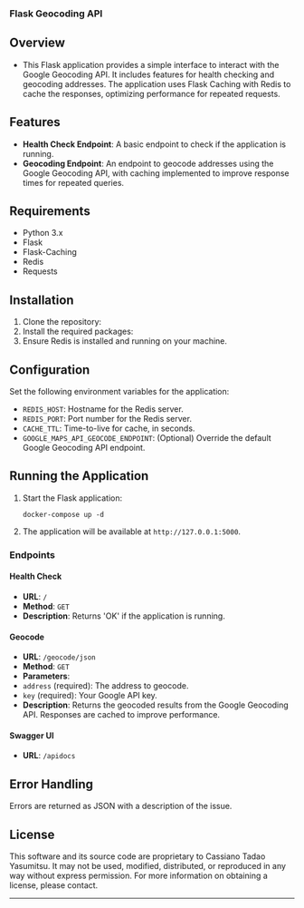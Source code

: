 ### Flask Geocoding API

## Overview

- This Flask application provides a simple interface to interact with the Google Geocoding API. It includes features for health checking and geocoding addresses. The application uses Flask Caching with Redis to cache the responses, optimizing performance for repeated requests.


## Features

- **Health Check Endpoint**: A basic endpoint to check if the application is running.
- **Geocoding Endpoint**: An endpoint to geocode addresses using the Google Geocoding API, with caching implemented to improve response times for repeated queries.


## Requirements

- Python 3.x
- Flask
- Flask-Caching
- Redis
- Requests


## Installation

1. Clone the repository:
2. Install the required packages:
3. Ensure Redis is installed and running on your machine.


## Configuration

Set the following environment variables for the application:
- `REDIS_HOST`: Hostname for the Redis server.
- `REDIS_PORT`: Port number for the Redis server.
- `CACHE_TTL`: Time-to-live for cache, in seconds.
- `GOOGLE_MAPS_API_GEOCODE_ENDPOINT`: (Optional) Override the default Google Geocoding API endpoint.


## Running the Application

1. Start the Flask application:
    ```
   docker-compose up -d
   ```
2. The application will be available at `http://127.0.0.1:5000`.


### Endpoints

#### Health Check

- **URL**: `/`
- **Method**: `GET`
- **Description**: Returns 'OK' if the application is running.


#### Geocode

- **URL**: `/geocode/json`
- **Method**: `GET`
- **Parameters**:
- `address` (required): The address to geocode.
- `key` (required): Your Google API key.
- **Description**: Returns the geocoded results from the Google Geocoding API. Responses are cached to improve performance.


#### Swagger UI

- **URL**: `/apidocs`


## Error Handling

Errors are returned as JSON with a description of the issue.


## License

This software and its source code are proprietary to Cassiano Tadao Yasumitsu. It may not be used, modified, distributed, or reproduced in any way without express permission. For more information on obtaining a license, please contact.



---

